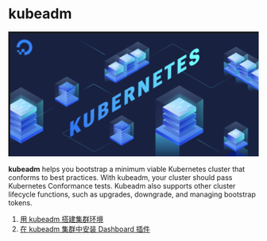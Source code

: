 # kubeadm

![Alt Image Text](images/kube0.jpg "body image")

**kubeadm** helps you bootstrap a minimum viable Kubernetes cluster that conforms to best practices. With kubeadm, your cluster should pass Kubernetes Conformance tests. Kubeadm also supports other cluster lifecycle functions, such as upgrades, downgrade, and managing bootstrap tokens.

1. [用 kubeadm 搭建集群环境](1Kubeadm_Setup.md)
2. [在 kubeadm 集群中安装 Dashboard 插件](2Kubeadm_Dashboard.md)

